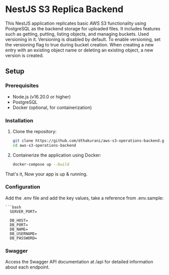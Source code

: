 # NestJS S3 Replica Backend

This NestJS application replicates basic AWS S3 functionality using PostgreSQL as the backend storage for uploaded files. It includes features such as getting, putting, listing objects, and managing buckets. Used versioning in it. Versioning is disabled by default. To enable versioning, set the versioning flag to true during bucket creation. When creating a new entry with an existing object name or deleting an existing object, a new version is created.

## Setup

### Prerequisites

- Node.js (v16.20.0 or higher)
- PostgreSQL
- Docker (optional, for containerization)

### Installation

1. Clone the repository:

   ```bash
   git clone https://github.com/dthakurani/aws-s3-operations-backend.git
   cd aws-s3-operations-backend

2. Containerize the application using Docker:

   ```bash
   docker-compose up --build


That's it, Now your app is up & running.


### Configuration
Add the .env file and add the key values, take a reference from .env.sample:

    ```bash
      SERVER_PORT=
    
      DB_HOST=
      DB_PORT=
      DB_NAME=
      DB_USERNAME=
      DB_PASSWORD=

### Swagger
Access the Swagger API documentation at /api for detailed information about each endpoint.


   
